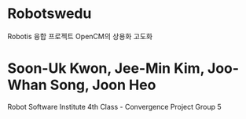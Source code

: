 # Robotswedu
Robotis 융합 프로젝트 OpenCM의 상용화 고도화

# Soon-Uk Kwon, Jee-Min Kim, Joo-Whan Song, Joon Heo 
Robot Software Institute 4th Class - Convergence Project Group 5
